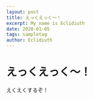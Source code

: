 ```yaml
---
layout: post
title: えっくえっく～！
excerpt: My name is Eclidiuth
date: 2020-01-05
tags: sampletag
author: Eclidiuth
---
```


# えっくえっく～！

えくえくするぞ！
